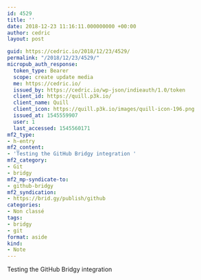 ```yaml
---
id: 4529
title: ''
date: 2018-12-23 11:16:11.000000000 +00:00
author: cedric
layout: post

guid: https://cedric.io/2018/12/23/4529/
permalink: "/2018/12/23/4529/"
micropub_auth_response:
  token_type: Bearer
  scope: create update media
  me: https://cedric.io/
  issued_by: https://cedric.io/wp-json/indieauth/1.0/token
  client_id: https://quill.p3k.io/
  client_name: Quill
  client_icon: https://quill.p3k.io/images/quill-icon-196.png
  issued_at: 1545559907
  user: 1
  last_accessed: 1545560171
mf2_type:
- h-entry
mf2_content:
- 'Testing the GitHub Bridgy integration '
mf2_category:
- Git
- bridgy
mf2_mp-syndicate-to:
- github-bridgy
mf2_syndication:
- https://brid.gy/publish/github
categories:
- Non classé
tags:
- bridgy
- git
format: aside
kind:
- Note
---
```

Testing the GitHub Bridgy integration